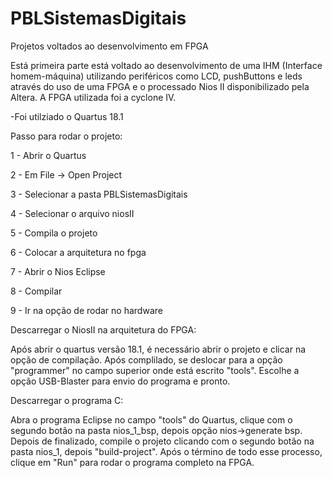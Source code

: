 # PBLSistemasDigitais
Projetos voltados ao desenvolvimento em FPGA

Está primeira parte está voltado ao desenvolvimento de uma IHM (Interface homem-máquina) utilizando periféricos como LCD, pushButtons e leds através do uso de uma FPGA e o processado Nios II disponibilizado pela Altera. A FPGA utilizada foi a cyclone IV.

-Foi utilziado o Quartus 18.1

Passo para rodar o projeto:

1 - Abrir o Quartus

2 - Em File -> Open Project

3 - Selecionar a pasta PBLSistemasDigitais

4 - Selecionar o arquivo niosII

5 - Compila o projeto

6 - Colocar a arquitetura no fpga

7 - Abrir o Nios Eclipse

8 - Compilar

9 - Ir na opção de rodar no hardware


Descarregar o NiosII na arquitetura do FPGA:

Após abrir o quartus versão 18.1, é necessário abrir o projeto e clicar na opção de compilação. Após complilado, se deslocar para a opção "programmer" no campo superior onde está escrito "tools". Escolhe a opção USB-Blaster para envio do programa e pronto.

Descarregar o programa C:

Abra o programa Eclipse no campo "tools" do Quartus, clique com o segundo botão na pasta nios_1_bsp, depois opção nios->generate bsp. Depois de finalizado, compile o projeto clicando com o segundo botão na pasta nios_1, depois "build-project". Após o término de todo esse processo, clique em "Run" para rodar o programa completo na FPGA.
